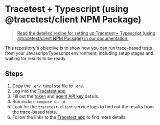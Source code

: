 # Tracetest + Typescript (using @tracetest/client NPM Package)

> [Read the detailed recipe for setting up Tracetest + Typescript (using @tracetest/client NPM Package) in our documentation.](https://docs.tracetest.io/tools-and-integrations/typescript)

This repository's objective is to show how you can run trace-based tests from your Javascript/Typescript environment, including setup stages and waiting for results to be ready.

## Steps

1. Copy the `.env.template` file to `.env`.
2. Log into the [Tracetest app](https://app.tracetest.io/).
3. Fill out the [token](https://docs.tracetest.io/concepts/environment-tokens) and [agent API key](https://docs.tracetest.io/concepts/agent) details.
4. Run `docker compose up -d`.
5. Look for the `tracetest-client` service logs to find out the results from the trace-based tests.
6. Follow the links to the [Tracetest app](https://app.tracetest.io/) to find more details.
